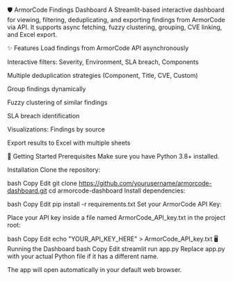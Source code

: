 🛡️ ArmorCode Findings Dashboard
A Streamlit-based interactive dashboard for viewing, filtering, deduplicating, and exporting findings from ArmorCode via API.
It supports async fetching, fuzzy clustering, grouping, CVE linking, and Excel export.

✨ Features
Load findings from ArmorCode API asynchronously

Interactive filters: Severity, Environment, SLA breach, Components

Multiple deduplication strategies (Component, Title, CVE, Custom)

Group findings dynamically

Fuzzy clustering of similar findings

SLA breach identification

Visualizations: Findings by source

Export results to Excel with multiple sheets

🚀 Getting Started
Prerequisites
Make sure you have Python 3.8+ installed.

Installation
Clone the repository:

bash
Copy
Edit
git clone https://github.com/yourusername/armorcode-dashboard.git
cd armorcode-dashboard
Install dependencies:

bash
Copy
Edit
pip install -r requirements.txt
Set your ArmorCode API Key:

Place your API key inside a file named ArmorCode_API_key.txt in the project root:

bash
Copy
Edit
echo "YOUR_API_KEY_HERE" > ArmorCode_API_key.txt
🖥️ Running the Dashboard
bash
Copy
Edit
streamlit run app.py
Replace app.py with your actual Python file if it has a different name.

The app will open automatically in your default web browser.
